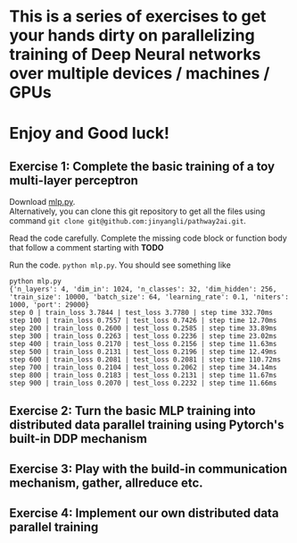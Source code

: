 # This is a series of exercises to get your hands dirty on parallelizing training of Deep Neural networks over multiple devices / machines / GPUs
# Enjoy and Good luck!

## Exercise 1: Complete the basic training of a toy multi-layer perceptron

Download [mlp.py](https://github.com/jinyangli/pathway2ai/blob/master/mlp.py).  
Alternatively, you can clone this git repository to get all the files using command `git clone git@github.com:jinyangli/pathway2ai.git`.

Read the code carefully. Complete the missing code block or function body that follow a comment starting with **TODO**

Run the code. `python mlp.py`. You should see something like

```
python mlp.py
{'n_layers': 4, 'dim_in': 1024, 'n_classes': 32, 'dim_hidden': 256, 'train_size': 10000, 'batch_size': 64, 'learning_rate': 0.1, 'niters': 1000, 'port': 29000}                                                                                          
step 0 | train_loss 3.7844 | test_loss 3.7780 | step time 332.70ms
step 100 | train_loss 0.7557 | test_loss 0.7426 | step time 12.70ms
step 200 | train_loss 0.2600 | test_loss 0.2585 | step time 33.89ms
step 300 | train_loss 0.2263 | test_loss 0.2236 | step time 23.02ms
step 400 | train_loss 0.2170 | test_loss 0.2156 | step time 11.63ms
step 500 | train_loss 0.2131 | test_loss 0.2196 | step time 12.49ms
step 600 | train_loss 0.2081 | test_loss 0.2081 | step time 110.72ms
step 700 | train_loss 0.2104 | test_loss 0.2062 | step time 34.14ms
step 800 | train_loss 0.2183 | test_loss 0.2131 | step time 11.67ms
step 900 | train_loss 0.2070 | test_loss 0.2232 | step time 11.66ms
```

## Exercise 2: Turn the basic MLP training into distributed data parallel training using Pytorch's built-in DDP mechanism

## Exercise 3: Play with the build-in communication mechanism, gather, allreduce etc.

## Exercise 4: Implement our own distributed data parallel training
